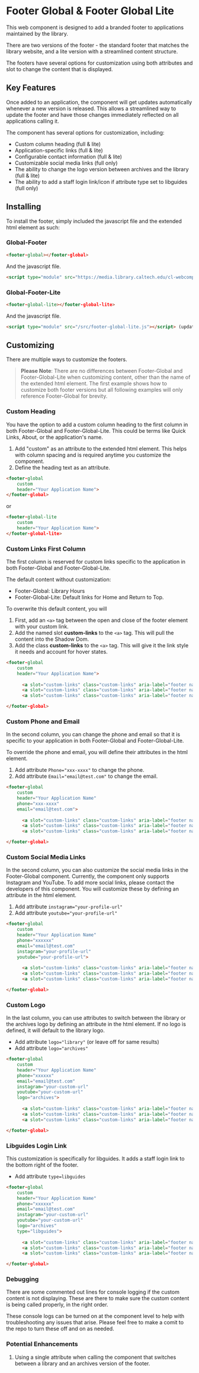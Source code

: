 # Footer Global & Footer Global Lite

This web component is designed to add a branded footer to applications maintained by the library. 

There are two versions of the footer - the standard footer that matches the library website, and a lite version with a streamlined content structure. 

The footers have several options for customization using both attributes and slot to change the content that is displayed.

## Key Features

Once added to an application, the component will get updates automatically whenever a new version is released. This allows a streamlined way to update the footer and have those changes immediately reflected on all applications calling it.

The component has several options for customization, including:

- Custom column heading (full & lite)
- Application-specific links (full & lite)
- Configurable contact information (full & lite)
- Customizable social media links (full only)
- The ability to change the logo version between archives and the library (full & lite)
- The ability to add a staff login link/icon if attribute type set to libguides (full only)

## Installing

To install the footer, simply included the javascript file and the extended html element as such:

### Global-Footer

```html
<footer-global></footer-global>
```
 
 And the javascript file.

```html
<script type="module" src="https://media.library.caltech.edu/cl-webcomponents/footer-global.js"></script> 
```
### Global-Footer-Lite

```html
<footer-global-lite></footer-global-lite>
```
 
 And the javascript file.

```html
<script type="module" src="/src/footer-global-lite.js"></script> (updated link coming soon)
```

## Customizing

There are multiple ways to customize the footers. 

> **Please Note**: There are no differences between Footer-Global and Footer-Global-Lite when customizing content, other than the name of the extended html element. The first example shows how to customize both footer versions but all following examples will only reference Footer-Global for brevity.

### Custom Heading

You have the option to add a custom column heading to the first column in both Footer-Global and Footer-Global-Lite. This could be terms like Quick Links, About, or the application's name. 

1) Add "custom" as an attribute to the extended html element. This helps with column spacing and is required anytime you customize the component.
2) Define the heading text as an attribute.

```html
<footer-global
    custom
    header="Your Application Name">
</footer-global>
```

or

```html
<footer-global-lite
    custom
    header="Your Application Name">
</footer-global-lite>
```

### Custom Links First Column

The first column is reserved for custom links specific to the application in both Footer-Global and Footer-Global-Lite. 

The default content without customization:
- Footer-Global: Library Hours
- Footer-Global-Lite: Default links for Home and Return to Top.

To overwrite this default content, you will

1) First, add an ```<a>``` tag between the open and close of the footer element with your custom link.
2) Add the named slot **custom-links** to the ```<a>``` tag. This will pull the content into the Shadow Dom.
3) Add the class **custom-links** to the ```<a>``` tag. This will give it the link style it needs and account for hover states.


```html
<footer-global
    custom
    header="Your Application Name"> 
    
      <a slot="custom-links" class="custom-links" aria-label="footer navigation" href="#">Custom Link 1</a>
      <a slot="custom-links" class="custom-links" aria-label="footer navigation" href="#">Custom Link 2</a>
      <a slot="custom-links" class="custom-links" aria-label="footer navigation" href="#">Custom Link 3</a> 

</footer-global>
```

### Custom Phone and Email 

In the second column, you can change the phone and email so that it is specific to your application in both Footer-Global and Footer-Global-Lite. 

To override the phone and email, you will define their attributes in the html element.

1) Add attribute ```Phone="xxx-xxxx"``` to change the phone.
2) Add attribute ```Email="email@test.com"``` to change the email.

```html
<footer-global
    custom
    header="Your Application Name"
    phone="xxx-xxxx"
    email="email@test.com"> 
    
      <a slot="custom-links" class="custom-links" aria-label="footer navigation" href="#">Custom Link 1</a>
      <a slot="custom-links" class="custom-links" aria-label="footer navigation" href="#">Custom Link 2</a>
      <a slot="custom-links" class="custom-links" aria-label="footer navigation" href="#">Custom Link 3</a> 

</footer-global>
```

### Custom Social Media Links 

In the second column, you can also customize the social media links in the Footer-Global component. Currently, the component only supports Instagram and YouTube. To add more social links, please contact the developers of this component. You will customize these by defining an attribute in the html element. 

1) Add attribute ```instagram="your-profile-url"```
2) Add attribute ```youtube="your-profile-url"```

```html
<footer-global
    custom
    header="Your Application Name"
    phone="xxxxxx"
    email="email@test.com"
    instagram="your-profile-url"
    youtube="your-profile-url"> 
    
      <a slot="custom-links" class="custom-links" aria-label="footer navigation" href="#">Custom Link 1</a>
      <a slot="custom-links" class="custom-links" aria-label="footer navigation" href="#">Custom Link 2</a>
      <a slot="custom-links" class="custom-links" aria-label="footer navigation" href="#">Custom Link 3</a> 

</footer-global>
```

### Custom Logo

In the last column, you can use attributes to switch between the library or the archives logo by defining an attribute in the html element. If no logo is defined, it will default to the library logo. 

- Add attribute ```logo="library"``` (or leave off for same results)
- Add attribute ```logo="archives"```

```html
<footer-global
    custom
    header="Your Application Name"
    phone="xxxxxx"
    email="email@test.com"
    instagram="your-custom-url"
    youtube="your-custom-url"
    logo="archives"> 
    
      <a slot="custom-links" class="custom-links" aria-label="footer navigation" href="#">Custom Link 1</a>
      <a slot="custom-links" class="custom-links" aria-label="footer navigation" href="#">Custom Link 2</a>
      <a slot="custom-links" class="custom-links" aria-label="footer navigation" href="#">Custom Link 3</a> 

</footer-global>
```

### Libguides Login Link

This customization is specifically for libguides. It adds a staff login link to the bottom right of the footer. 

- Add attribute ```type=libguides```

```html
<footer-global
    custom
    header="Your Application Name"
    phone="xxxxxx"
    email="email@test.com"
    instagram="your-custom-url"
    youtube="your-custom-url"
    logo="archives"
    type="libguides"> 
    
      <a slot="custom-links" class="custom-links" aria-label="footer navigation" href="#">Custom Link 1</a>
      <a slot="custom-links" class="custom-links" aria-label="footer navigation" href="#">Custom Link 2</a>
      <a slot="custom-links" class="custom-links" aria-label="footer navigation" href="#">Custom Link 3</a> 

</footer-global>
```

### Debugging

There are some commented out lines for console logging if the custom content is not displaying. These are there to make sure the custom content is being called properly, in the right order. 

These console logs can be turned on at the component level to help with troubleshooting any issues that arise. Please feel free to make a comit to the repo to turn these off and on as needed. 

### Potential Enhancements

1) Using a single attribute when calling the component that switches between a library and an archives version of the footer. 



